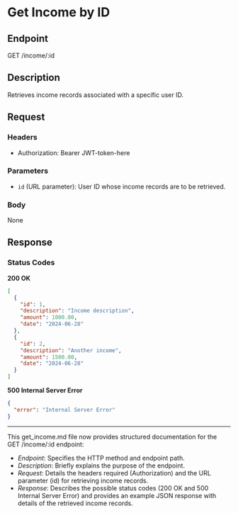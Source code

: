 
# Get Income by ID

## Endpoint

GET /income/:id


## Description
Retrieves income records associated with a specific user ID.

## Request
### Headers
- Authorization: Bearer JWT-token-here

### Parameters
- `id` (URL parameter): User ID whose income records are to be retrieved.

### Body
None

## Response
### Status Codes
**200 OK**
```json
[
  {
    "id": 1,
    "description": "Income description",
    "amount": 1000.00,
    "date": "2024-06-28"
  },
  {
    "id": 2,
    "description": "Another income",
    "amount": 1500.00,
    "date": "2024-06-28"
  }
]
```

**500 Internal Server Error**
```json
{
  "error": "Internal Server Error"
}
```

---

This get_income.md file now provides structured documentation for the GET /income/:id endpoint:

- *Endpoint*: Specifies the HTTP method and endpoint path.
- *Description*: Briefly explains the purpose of the endpoint.
- *Request*: Details the headers required (Authorization) and the URL parameter (id) for retrieving income records.
- *Response*: Describes the possible status codes (200 OK and 500 Internal Server Error) and provides an example JSON response with details of the retrieved income records.
